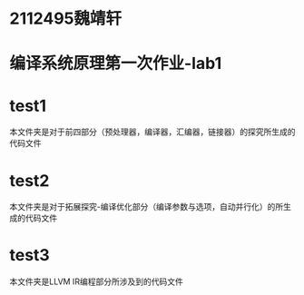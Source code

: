 # 2112495魏靖轩
# 编译系统原理第一次作业-lab1
# test1
本文件夹是对于前四部分（预处理器，编译器，汇编器，链接器）的探究所生成的代码文件
# test2
本文件夹是对于拓展探究-编译优化部分（编译参数与选项，自动并行化）的所生成的代码文件
# test3
本文件夹是LLVM IR编程部分所涉及到的代码文件
